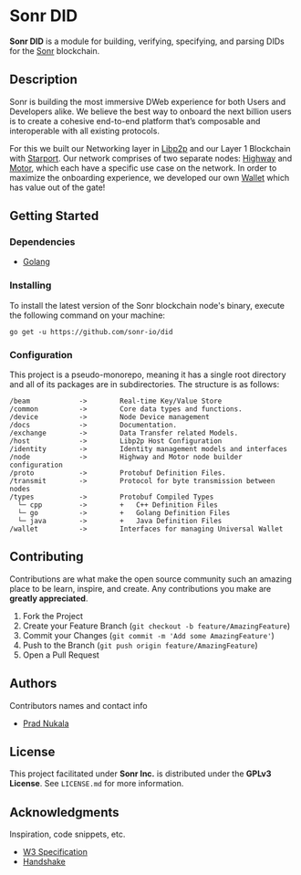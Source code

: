 
# Sonr DID

**Sonr DID** is a module for building, verifying, specifying, and parsing DIDs for the [Sonr](https://sonr.io) blockchain.

## Description

Sonr is building the most immersive DWeb experience for both Users and Developers alike. We believe the best way to onboard the next billion users is to create a cohesive end-to-end platform that’s composable and interoperable with all existing protocols.

For this we built our Networking layer in [Libp2p](“https://libp2p.io”) and our Layer 1 Blockchain with [Starport](“https://starport.com”). Our network comprises of two separate nodes: [Highway](“https://github.com/sonr-io/highway”) and [Motor](“https://github.com/sonr-io/motor”), which each have a specific use case on the network. In order to maximize the onboarding experience, we developed our own [Wallet](“https://github.com/sonr-io/wallet) which has value out of the gate!

## Getting Started

### Dependencies

- [Golang](https://go.dev)

### Installing

To install the latest version of the Sonr blockchain node's binary, execute the following command on your machine:

``` shell
go get -u https://github.com/sonr-io/did
```

### Configuration

This project is a pseudo-monorepo, meaning it has a single root directory and all of its packages are in subdirectories. The structure is as follows:

``` text
/beam            ->        Real-time Key/Value Store
/common          ->        Core data types and functions.
/device          ->        Node Device management
/docs            ->        Documentation.
/exchange        ->        Data Transfer related Models.
/host            ->        Libp2p Host Configuration
/identity        ->        Identity management models and interfaces
/node            ->        Highway and Motor node builder configuration
/proto           ->        Protobuf Definition Files.
/transmit        ->        Protocol for byte transmission between nodes
/types           ->        Protobuf Compiled Types
  └─ cpp         ->        +   C++ Definition Files
  └─ go          ->        +   Golang Definition Files
  └─ java        ->        +   Java Definition Files
/wallet          ->        Interfaces for managing Universal Wallet
```

## Contributing

Contributions are what make the open source community such an amazing place to be learn, inspire, and create. Any contributions you make are **greatly appreciated**.

1. Fork the Project
2. Create your Feature Branch (`git checkout -b feature/AmazingFeature`)
3. Commit your Changes (`git commit -m 'Add some AmazingFeature'`)
4. Push to the Branch (`git push origin feature/AmazingFeature`)
5. Open a Pull Request

## Authors

Contributors names and contact info

- [Prad Nukala](“https://github.com/prnk28”)

## License

This project facilitated under **Sonr Inc.** is distributed under the **GPLv3 License**. See `LICENSE.md` for more information.

## Acknowledgments

Inspiration, code snippets, etc.

- [W3 Specification](https://w3c-ccg.github.io/did-spec)
- [Handshake](https://handshake.org/)
